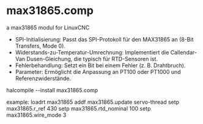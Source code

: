 # max31865.comp
a max31865 modul for LinuxCNC

* SPI-Initialisierung: Passt das SPI-Protokoll für den MAX31865 an (8-Bit Transfers, Mode 0).
* Widerstands-zu-Temperatur-Umrechnung: Implementiert die Callendar-Van Dusen-Gleichung, die typisch für RTD-Sensoren ist.
* Fehlerbehandlung: Setzt ein Bit bei einem Fehler (z. B. Drahtbruch).
* Parameter: Ermöglicht die Anpassung an PT100 oder PT1000 und Referenzwiderstände.



halcompile --install max31865.comp



example:
loadrt max31865
addf max31865.update servo-thread
setp max31865.r_ref 430
setp max31865.rtd_nominal 100
setp max31865.wire_mode 3
